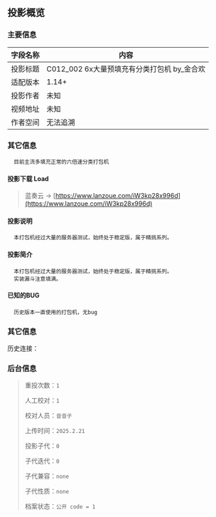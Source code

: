 ## 投影概览
### 主要信息
| 字段名称   | 内容           |
| ---------- | -------------- |
| 投影标题   |C012_002 6x大量预填充有分类打包机 by_金合欢               | 
| 适配版本   |1.14+               | 
| 投影作者   |未知               | 
| 视频地址   |未知               | 
| 作者空间   |无法追溯               | 

### 其它信息
      目前主流多填充正常的六倍速分类打包机

#### 投影下载 Load

> 蓝奏云 → [https://www.lanzoue.com/iW3kp28x996d](https://www.lanzoue.com/iW3kp28x996d)

#### 投影说明
      本打包机经过大量的服务器测试，始终处于稳定版，属于精挑系列。

#### 投影简介
      本打包机经过大量的服务器测试，始终处于稳定版，属于精挑系列。
      实装漏斗注意填满。

#### 已知的BUG
      历史版本一直使用的打包机，无bug

### 其它信息
历史连接：[]()

### 后台信息

> 重投次数：`1`
> 
> 人工校对：`1`
> 
> 校对人员：`音音子`
> 
> 上传时间：`2025.2.21`
> 
> 投影子代：`0`
> 
> 子代迭代：`0`
> 
> 子代兼容：`none`
> 
> 子代性质：`none`
> 
> 档案状态：`公开 code = 1`
